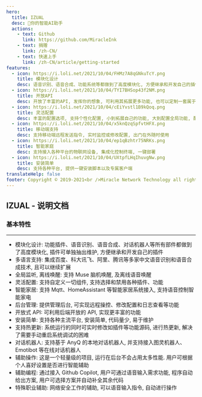 ```yaml
---
hero:
  title: IZUAL
  desc: 🍂你的智能AI助手
  actions:
    - text: Github
      link: https://github.com/MiracleInk
    - text: 捐赠
      link: /zh-CN/
    - text: 快速上手
      link: /zh-CN/article/getting-started
features:
  - icon: https://i.loli.net/2021/10/04/FHMz7A8qGNkuTcY.png
    title: 模块化设计
    desc: 语音识别、语音合成、功能系统等都做到了高度模块化, 方便继承和开发自己的插件, 可快速上手
  - icon: https://i.loli.net/2021/10/04/TYI7BHSop43f2NM.png
    title: 开放API
    desc: 开放了丰富的API, 发挥你的想象, 可利用其拓展更多功能, 也可以定制一套属于自己的控制端
  - icon: https://i.loli.net/2021/10/04/cEiYvstl1B9kQoq.png
    title: 灵活配置
    desc: 丰富的配置选项, 支持个性化配置, 小到拓展自己的功能, 大到配置全局功能, 配置简单且迅速
  - icon: https://i.loli.net/2021/10/04/x5knQzqSpfvtHFX.png
    title: 移动端支持
    desc: 支持移动端远程发送指令, 实时监控或修改配置, 出门在外随时使用
  - icon: https://i.loli.net/2021/10/04/ep1qBzhtr75NRKs.png
    title: 智能家庭
    desc: 支持接入各种平台的物联网设备, 集成化控制终端, 一键部署
  - icon: https://i.loli.net/2021/10/04/UXtpfLHqIhuvgNw.png
    title: 安装简单
    desc: 支持各种平台, 提供一键安装脚本以及专属客户端
translateHelp: false
footer: Copyright © 2019-2021<br />Miracle Network Technology all rights reserved
---
```


## IZUAL - 说明文档

### 基本特性

---

- 模块化设计: 功能插件、语音识别、语音合成、对话机器人等所有部件都做到了高度模块化, 插件可单独抽出维护, 方便继承和开发自己的插件
- 多语言支持: 集成百度、科大讯飞、阿里、腾讯等多家中文语音识别和语音合成技术, 且可以继续扩展
- 全局监听, 离线唤醒: 支持 Muse 脑机唤醒, 及离线语音唤醒
- 灵活配置: 支持自定义一切组件, 支持选择和禁用各种插件、功能
- 智能家居: 支持 Mqtt、HomeAssistant 等智能家居系统接入, 支持语音控制智能家电
- 后台管理: 提供管理后台, 可实现远程操控、修改配置和日志查看等功能
- 开放式 API: 可利用后端开放的 API, 实现更丰富的功能
- 安装简单: 支持各种主流平台, 安装简单, 代码量少, 易于维护
- 支持热更新: 系统运行的同时可实时修改如插件等功能源码, 进行热更新, 解决了需要手动重启系统调试的困难
- 对话机器人: 支持基于 AnyQ 的本地对话机器人, 并支持接入图灵机器人、Emotibot 等在线对话机器人
- 辅助操作: 这是一个轻量级的项目, 运行在后台不会占用太多性能. 用户可根据个人喜好设置是否进行智能辅助
- 辅助编程: 通过接入 Github Copilot, 用户可通过语音输入需求功能, 程序自动给出方案, 用户可选择方案并自动补全其余代码
- 特殊职业辅助: 网络安全工作的辅助, 可以语音输入指令, 自动进行操作
